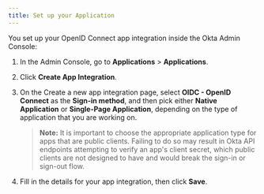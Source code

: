 ```yaml
---
title: Set up your Application
---
```


You set up your OpenID Connect app integration inside the Okta Admin Console:

1. In the Admin Console, go to **Applications** > **Applications**.
1. Click **Create App Integration**.
1. On the Create a new app integration page, select **OIDC - OpenID Connect** as the **Sign-in method**, and then pick either **Native Application** or **Single-Page Application**, depending on the type of application that you are working on.

    > **Note:** It is important to choose the appropriate application type for apps that are public clients. Failing to do so may result in Okta API endpoints attempting to verify an app's client secret, which public clients are not designed to have and would break the sign-in or sign-out flow.

1. Fill in the details for your app integration, then click **Save**.

<NextSectionLink/>
